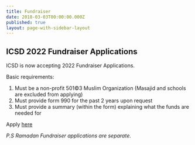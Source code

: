 ```yaml
---
title: Fundraiser
date: 2018-03-03T00:00:00.000Z
published: true
layout: page-with-sidebar-layout
---
```


## ICSD 2022 Fundraiser Applications
ICSD is now accepting 2022 Fundraiser Applications. 

Basic requirements:
 1. Must be a non-profit 501©3 Muslim Organization (Masajid and schools are excluded from applying)
 1. Must provide form 990 for the past 2 years upon request
 1. Must provide a summary (within the form) explaining what the funds are needed for

Apply [here](https://docs.google.com/forms/d/e/1FAIpQLScJDjZEHeH3f1CJTkYy9P_Sz3GICXuevHICvQR6Vxr7qrgbhw/viewform)

*P.S Ramadan Fundraiser applications are separate.*
